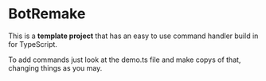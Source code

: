 # BotRemake

This is a **template project** that has an easy to use command handler build in for TypeScript.

To add commands just look at the demo.ts file and make copys of that, changing things as you may.
